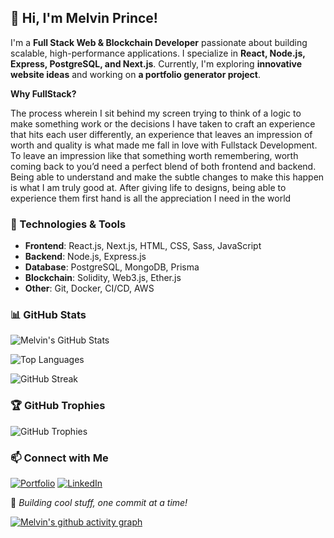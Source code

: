  ## 👋 Hi, I'm Melvin Prince!

I'm a **Full Stack Web & Blockchain Developer** passionate about building scalable, high-performance applications. I specialize in **React, Node.js, Express, PostgreSQL, and Next.js**. Currently, I'm exploring **innovative website ideas** and working on **a portfolio generator project**.

**Why FullStack?**

The process wherein I sit behind my screen trying to think of a logic to make something work or the decisions I have taken to craft an experience that hits each user differently, an experience that leaves an impression of worth and quality is what made me fall in love with Fullstack Development. To leave an impression like that something worth remembering, worth coming back to you’d need a perfect blend of both frontend and backend. Being able to understand and make the subtle changes to make this happen is what I am truly good at. After giving life to designs, being able to experience them first hand is all the appreciation I need in the world

### 🚀 Technologies & Tools

- **Frontend**: React.js, Next.js, HTML, CSS, Sass, JavaScript
- **Backend**: Node.js, Express.js
- **Database**: PostgreSQL, MongoDB, Prisma
- **Blockchain**: Solidity, Web3.js, Ether.js
- **Other**: Git, Docker, CI/CD, AWS

### 📊 GitHub Stats

![Melvin's GitHub Stats](https://github-readme-stats.vercel.app/api?username=melvinprince&show_icons=true&theme=radical)

![Top Languages](https://github-readme-stats.vercel.app/api/top-langs/?username=melvinprince&langs_count=10&layout=compact&theme=radical)

![GitHub Streak](https://github-readme-streak-stats.herokuapp.com/?user=melvinprince&theme=radical)

### 🏆 GitHub Trophies

![GitHub Trophies](https://github-profile-trophy.vercel.app/?username=melvinprince&theme=radical)

### 📫 Connect with Me

[![Portfolio](https://img.shields.io/badge/Portfolio-%2312100E.svg?&style=for-the-badge&logo=vercel&logoColor=white)](https://melvinprince.io)
[![LinkedIn](https://img.shields.io/badge/LinkedIn-%230077B5.svg?&style=for-the-badge&logo=linkedin&logoColor=white)](https://linkedin.com/in/melvinprince)

🚀 _Building cool stuff, one commit at a time!_

<!-- ![](https://komarev.com/ghpvc/?username=melvinprince&color=blue)   Profile Views -->

[![Melvin's github activity graph](https://github-readme-activity-graph.vercel.app/graph?username=melvinprince)](https://github.com/melvinprince/github-readme-activity-graph)

<!-- ![Metrics](https://metrics.lecoq.io/melvinprince) -->
